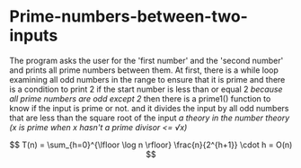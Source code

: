 # Prime-numbers-between-two-inputs
The program asks the user for the 'first number' and the 'second number' and prints all prime numbers between them.
At first, there is a while loop examining all odd numbers in the range to ensure that it is  prime
and there is a condition to print 2 if the start number is less than or equal 2
_because all prime numbers are odd except 2_
then there is a prime1() function to know if the input is prime or not.
and it divides the input by all odd numbers that are less than the square root of the input
_a theory in the number theory (x is prime when x hasn't a prime divisor <= √x)_

$$
  T(n) = \sum_{h=0}^{\lfloor \log n \rfloor} \frac{n}{2^{h+1}} \cdot h = O(n)
$$
